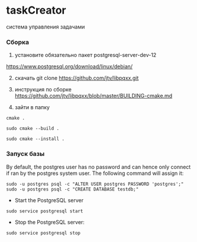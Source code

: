 # taskCreator
система управления задачами



### Сборка

1. установите обязательно пакет postgresql-server-dev-12

https://www.postgresql.org/download/linux/debian/

2. скачать git clone https://github.com/jtv/libpqxx.git

3. инструкция по сборке https://github.com/jtv/libpqxx/blob/master/BUILDING-cmake.md



4. зайти в папку

`cmake .`

`sudo cmake --build .`

`sudo cmake --install .`



### Запуск базы

By default, the postgres user has no password and can hence only connect if ran by the postgres system user. The following command will assign it:

```
sudo -u postgres psql -c "ALTER USER postgres PASSWORD 'postgres';"
sudo -u postgres psql -c "CREATE DATABASE testdb;"
```

- Start the PostgreSQL server

```
sudo service postgresql start
```

- Stop the PostgreSQL server:

```
sudo service postgresql stop
```
